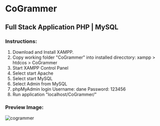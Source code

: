 # CoGrammer

## Full Stack Application PHP | MySQL

### Instructions:

1. Download and Install XAMPP.
2. Copy working folder "CoGrammer" into installed direcctory: xampp > htdcos > CoGrammer
3. Start XAMPP Control Panel
4. Select start Apache
5. Select start MySQL   
6. Select Admin from MySQL
7. phpMyAdmin login Username: dane Password: 123456
8. Run application "localhost/CoGrammer/"

### Preview Image:

![cogrammer](https://user-images.githubusercontent.com/28485791/63467011-cb69e800-c464-11e9-86b3-6d4529ae98be.jpg)

